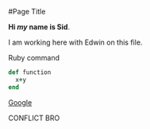 #Page Title

**Hi *my* name is Sid**.

I am working here with Edwin on this file.

Ruby command
```ruby
def function
  x+y
end
```

[Google](http://www.google.com)

CONFLICT BRO
